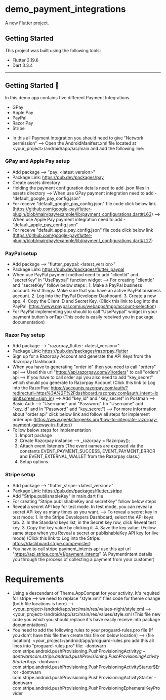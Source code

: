 # demo_payment_integrations

A new Flutter project.

## Getting Started

This project was built using the following tools:

- Flutter 3.19.6
- Dart 3.3.4

---
## Getting Started 🚀

In this demo app contains five different Payment Integrations

- GPay
- Apple Pay
- PayPal
- Razor Pay
- Stripe

* In this all Payment Integration you should need to give "Network permission"
  --> Open the AndroidManifest.xml file located at <your_project>/android/app/src/main and add the following line:
      <manifest xmlns:android="...">
         <uses-permission android:name="android.permission.INTERNET"/> <!-- Add this -->
      </manifest>

###  GPay and Apple Pay setup

* Add package --> "pay: <latest_version>"
* Package Link: https://pub.dev/packages/pay
* Create assets directory
* Holding the payment configuration details need to add .json files in assets directory
  --> When use GPay payment integration need to add - "default_google_pay_config.json"  
* For receive "default_google_pay_config.json" file code click below link
  (https://github.com/google-pay/flutter-plugin/blob/main/pay/example/lib/payment_configurations.dart#L63)
  --> When use Apple Pay payment integration need to add - "default_apple_pay_config.json"
* For receive "default_apple_pay_config.json" file code click below link
  (https://github.com/google-pay/flutter-plugin/blob/main/pay/example/lib/payment_configurations.dart#L27)

###  PayPal setup

* Add package --> "flutter_paypal: <latest_version>"
* Package Link: https://pub.dev/packages/flutter_paypal
* When use PayPal payment method need to add "clientId" and "secretKey" in "UsePaypal" function widget
  --> For creating "clientId" and "secretKey" follow below steps :
      1. Make a PayPal business account. First things: Make sure that you have an active PayPal business account.
      2. Log into the PayPal Developer Dashboard.
      3. Create a new app.
      4. Copy the Client ID and Secret Key.
  (Click this link to Log into the PayPal: https://www.paypal.com/us/webapps/mpp/account-selection)
* For PayPal implementing you should to call "UsePaypal" widget in your payment button's onTap
  (This code is easily received you in package documentation)

###  Razor Pay setup

* Add package --> "razorpay_flutter: <latest_version>"
* Package Link: https://pub.dev/packages/razorpay_flutter
* Sign up for a Razorpay Account and generate the API Keys from the Razorpay Dashboard.
* When you have to generating "order id" then you need to call "orders" api
  --> Used this url "https://api.razorpay.com/v1/orders" to call "orders" api
  --> If you have to call order api you also need to add "key_secret" which should you generate to Razorpay Account
  (Click this link to Log into the RazorPay: https://accounts.razorpay.com/auth/?redirecturl=https%3A%2F%2Fdashboard.razorpay.com&auth_intent=login&screen=sign_in)
  --> Add "key_id" and "key_secret" in Postman --> Basic Auth --> "Username" and "Password"
      (In "Username" add "key_id" and In "Password" add "key_secret")
  --> For more information about "order api" click below link and follow all steps for implement order api:
  (https://www.geeksforgeeks.org/how-to-integrate-razorpay-payment-gateway-in-flutter/)
* Follow below steps for implementation
  1. Import package
  2. Create Razorpay instance
     --> _razorpay = Razorpay();
  3. Attach event listeners
     (The event names are exposed via the constants EVENT_PAYMENT_SUCCESS, EVENT_PAYMENT_ERROR and EVENT_EXTERNAL_WALLET from the Razorpay class.)
  4. Setup options

###  Stripe setup

* Add package --> "flutter_stripe: <latest_version>"
* Package Link: https://pub.dev/packages/flutter_stripe
* Add "Stripe.publishableKey" in main.dart file
* For creating "Stripe.publishableKey and secretKey" follow below steps
* Reveal a secret API key for test mode. In test mode, you can reveal a secret API key as many times as you want.
  --> To reveal a secret key in test mode:
      1. In the Stripe Developers Dashboard, select the API keys tab.
      2. In the Standard keys list, in the Secret key row, click Reveal test key.
      3. Copy the key value by clicking it.
      4. Save the key value.
  (Follow same steps when you Reveal a secret or publishableKey API key for live mode)
  (Click this link to Log into the Stripe: https://dashboard.stripe.com/register)
* You have to call stripe payment_intents api use this api url "https://api.stripe.com/v1/payment_intents"
  (A PaymentIntent details you through the process of collecting a payment from your customer)
# Requirements
* Using a descendant of Theme.AppCompat for your activity, It's required for stripe
  --> we need to replace "style.xml" files code for theme change
  (both file locations is here)
  --> <your_project>/android/app/src/main/res/values-night/style.xml
  --> <your_project>/android/app/src/main/res/values/style.xml
  (This file new code you which you should replace it's have easily receive into package documentations)
* You need to add the following rules to your proguard-rules.pro file (If you don't have this file then create this file on below location)
  --> (file location): <your_project>/android/app/proguard-rules.pro
      add this all lines into "proguard-rules.pro" file:
      -dontwarn com.stripe.android.pushProvisioning.PushProvisioningActivity$g
      -dontwarn com.stripe.android.pushProvisioning.PushProvisioningActivityStarter$Args
      -dontwarn com.stripe.android.pushProvisioning.PushProvisioningActivityStarter$Error
      -dontwarn com.stripe.android.pushProvisioning.PushProvisioningActivityStarter
      -dontwarn com.stripe.android.pushProvisioning.PushProvisioningEphemeralKeyProvider
